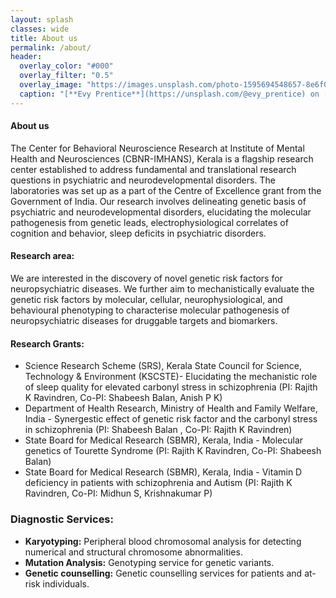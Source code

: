 ```yaml
---
layout: splash
classes: wide
title: About us
permalink: /about/
header:
  overlay_color: "#000"
  overlay_filter: "0.5"
  overlay_image: "https://images.unsplash.com/photo-1595694548657-8e6f0d681f8a?ixlib=rb-1.2.1&ixid=MnwxMjA3fDB8MHxwaG90by1wYWdlfHx8fGVufDB8fHx8&auto=format&fit=crop&w=1776&q=80"
  caption: "[**Evy Prentice**](https://unsplash.com/@evy_prentice) on [*Unsplash*](https://unsplash.com)"
---
```

#### **About us**
The Center for Behavioral Neuroscience Research at Institute of Mental Health and Neurosciences (CBNR-IMHANS), Kerala is a flagship research center established to address fundamental and translational research questions in psychiatric and neurodevelopmental disorders. The laboratories was set up as a part of the Centre of Excellence grant from the Government of India. Our research involves delineating genetic basis of psychiatric and neurodevelopmental disorders, elucidating the molecular pathogenesis from genetic leads, electrophysiological correlates of cognition and behavior, sleep deficits in psychiatric disorders.

#### **Research area:** 
We are interested in the discovery of novel genetic risk factors for neuropsychiatric diseases. We further aim to mechanistically evaluate the genetic risk factors by molecular, cellular, neurophysiological, and behavioural phenotyping to characterise molecular pathogenesis of neuropsychiatric diseases for druggable targets and biomarkers.

#### **Research Grants:**
* Science Research Scheme (SRS), Kerala State Council for Science, Technology & Environment (KSCSTE)- Elucidating the mechanistic role of sleep quality for elevated carbonyl stress in schizophrenia (PI: Rajith K Ravindren, Co-PI: Shabeesh Balan, Anish P K)
* Department of Health Research, Ministry of Health and Family Welfare, India - Synergestic effect of genetic risk factor and the carbonyl stress in schizophrenia (PI: Shabeesh Balan , Co-PI: Rajith K Ravindren)
* State Board for Medical Research (SBMR), Kerala, India - Molecular genetics of Tourette Syndrome (PI: Rajith K Ravindren, Co-PI: Shabeesh Balan)
* State Board for Medical Research (SBMR), Kerala, India - Vitamin D deficiency in patients with schizophrenia and Autism (PI: Rajith K Ravindren, Co-PI: Midhun S, Krishnakumar P)

### **Diagnostic Services:**
* **Karyotyping:** Peripheral blood chromosomal analysis for detecting numerical and structural chromosome abnormalities.
* **Mutation Analysis:** Genotyping service for genetic variants.
* **Genetic counselling:** Genetic counselling services for patients and at-risk individuals. 
